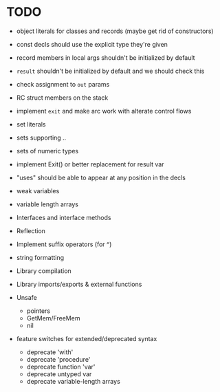 # TODO

* object literals for classes and records (maybe get rid of constructors)
* const decls should use the explicit type they're given
* record members in local args shouldn't be initialized by default
* `result` shouldn't be initialized by default and we should check this
* check assignment to `out` params
* RC struct members on the stack
* implement `exit` and make arc work with alterate control flows 

* set literals
* sets supporting ..
* sets of numeric types
* implement Exit() or better replacement for result var
* "uses" should be able to appear at any position in the decls
* weak variables
* variable length arrays
* Interfaces and interface methods
* Reflection
* Implement suffix operators (for ^)
* string formatting
* Library compilation
* Library imports/exports & external functions
* Unsafe
    * pointers
    * GetMem/FreeMem
    * nil
* feature switches for extended/deprecated syntax
    * deprecate 'with'
    * deprecate 'procedure'
    * deprecate function 'var'
    * deprecate untyped var
    * deprecate variable-length arrays